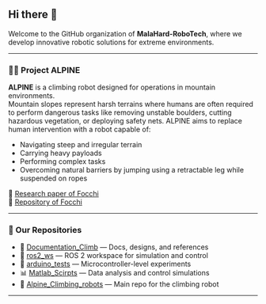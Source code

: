 ## Hi there 👋

Welcome to the GitHub organization of **MalaHard-RoboTech**, where we develop innovative robotic solutions for extreme environments.

---

### 🧗‍♂️ Project ALPINE
**ALPINE** is a climbing robot designed for operations in mountain environments.  
Mountain slopes represent harsh terrains where humans are often required to perform dangerous tasks like removing unstable boulders, cutting hazardous vegetation, or deploying safety nets. ALPINE aims to replace human intervention with a robot capable of:

- Navigating steep and irregular terrain  
- Carrying heavy payloads  
- Performing complex tasks  
- Overcoming natural barriers by jumping using a retractable leg while suspended on ropes  

🔗 [Research paper of Focchi](https://arxiv.org/pdf/2403.15142)  
🔗 [Repository of Focchi](https://github.com/mfocchi/climbing_robots2)

---

### 📁 Our Repositories

- 🔧 [Documentation_Climb](https://github.com/MalaHard-RoboTech/Documentation_Climb) — Docs, designs, and references  
- 🧠 [ros2_ws](https://github.com/MalaHard-RoboTech/ros2_ws) — ROS 2 workspace for simulation and control  
- 🔌 [arduino_tests](https://github.com/MalaHard-RoboTech/arduino_tests) — Microcontroller-level experiments  
- 📊 [Matlab_Scirpts](https://github.com/MalaHard-RoboTech/Matlab_Scirpts) — Data analysis and control simulations  
- 🤖 [Alpine_Climbing_robots](https://github.com/MalaHard-RoboTech/Alpine_Climbing_robots) — Main repo for the climbing robot  

---
